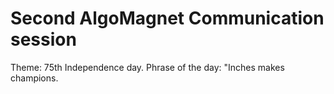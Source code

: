 # Second AlgoMagnet Communication session

Theme: 75th Independence day.
Phrase of the day: "Inches makes champions. 






